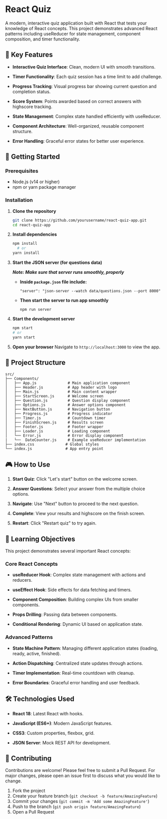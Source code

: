 # React Quiz

A modern, interactive quiz application built with React that tests your knowledge of React concepts. This project demonstrates advanced React patterns including useReducer for state management, component composition, and timer functionality.

## 🌟 Key Features

- **Interactive Quiz Interface**: Clean, modern UI with smooth transitions.

- **Timer Functionality**: Each quiz session has a time limit to add challenge.

- **Progress Tracking**: Visual progress bar showing current question and completion status.

- **Score System**: Points awarded based on correct answers with highscore tracking.

- **State Management**: Complex state handled efficiently with useReducer.

- **Component Architecture**: Well-organized, reusable component structure.

- **Error Handling**: Graceful error states for better user experience.

## 🚀 Getting Started

### Prerequisites

- Node.js (v14 or higher)
- npm or yarn package manager

### Installation

1. **Clone the repository**

   ```bash
   git clone https://github.com/yourusername/react-quiz-app.git
   cd react-quiz-app
   ```

2. **Install dependencies**

   ```bash
   npm install
     # or
   yarn install
   ```

3. **Start the JSON server (for questions data)**

     ***Note: Make sure that server runs smoothly, properly***
  
   - **Inside ```package.json``` file include:**
      ```
      "server": "json-server --watch data/questions.json --port 8000"
      ```
      
   - **Then start the server to run app smoothly**
      ```
      npm run server
      ```


4. **Start the development server**

   ```bash
   npm start
   # or
   yarn start
   ```

5. **Open your browser**
   Navigate to `http://localhost:3000` to view the app.

## 📁 Project Structure

```
src/
├── Components/
│   ├── App.js              # Main application component
│   ├── Header.js           # App header with logo
│   ├── Main.js             # Main content wrapper
│   ├── StartScreen.js      # Welcome screen
│   ├── Question.js         # Question display component
│   ├── Options.js          # Answer options component
│   ├── NextButton.js       # Navigation button
│   ├── Progress.js         # Progress indicator
│   ├── Timer.js            # Countdown timer
│   ├── FinishScreen.js     # Results screen
│   ├── Footer.js           # Footer wrapper
│   ├── Loader.js           # Loading component
│   └── Error.js            # Error display component
|   └──  DateCounter.js     # Example useReducer implementation
├── index.css              # Global styles
└── index.js               # App entry point
```

## 🎮 How to Use

1. **Start Quiz**: Click "Let's start" button on the welcome screen.

2. **Answer Questions**: Select your answer from the multiple choice options.

3. **Navigate**: Use "Next" button to proceed to the next question.

4. **Complete**: View your results and highscore on the finish screen.

5. **Restart**: Click "Restart quiz" to try again.

## 🎯 Learning Objectives

This project demonstrates several important React concepts:

### Core React Concepts

- **useReducer Hook**: Complex state management with actions and reducers.

- **useEffect Hook**: Side effects for data fetching and timers.

- **Component Composition**: Building complex UIs from smaller components.

- **Props Drilling**: Passing data between components.

- **Conditional Rendering**: Dynamic UI based on application state.

### Advanced Patterns

- **State Machine Pattern**: Managing different application states (loading, ready, active, finished).

- **Action Dispatching**: Centralized state updates through actions.

- **Timer Implementation**: Real-time countdown with cleanup.

- **Error Boundaries**: Graceful error handling and user feedback.

## 🛠️ Technologies Used

- **React 18**: Latest React with hooks.

- **JavaScript (ES6+)**: Modern JavaScript features.

- **CSS3**: Custom properties, flexbox, grid.

- **JSON Server**: Mock REST API for development.

## 🤝 Contributing

Contributions are welcome! Please feel free to submit a Pull Request. For major changes, please open an issue first to discuss what you would like to change.

1. Fork the project
2. Create your feature branch (`git checkout -b feature/AmazingFeature`)
3. Commit your changes (`git commit -m 'Add some AmazingFeature'`)
4. Push to the branch (`git push origin feature/AmazingFeature`)
5. Open a Pull Request
